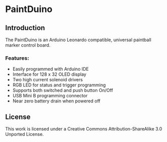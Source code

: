# PaintDuino


## Introduction
The PaintDuino is an Arduino Leonardo compatible, universal paintball marker control board.

### Features:
* Easily programmed with Arduino IDE
* Interface for 128 x 32 OLED display
* Two high current solenoid drivers
* RGB LED for status and trigger programming
* Supports both switched and push button On/Off
* USB Mini B programming connector
* Near zero battery drain when powered off

## License
This work is licensed under a Creative Commons Attribution-ShareAlike 3.0 Unported License.
